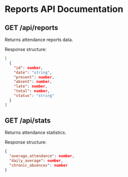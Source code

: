 # Reports API Documentation

## GET /api/reports
Returns attendance reports data.

Response structure:
```json
[
  {
    "id": number,
    "date": "string",
    "present": number,
    "absent": number,
    "late": number,
    "total": number,
    "status": "string"
  }
]
```

## GET /api/stats
Returns attendance statistics.

Response structure:
```json
{
  "average_attendance": number,
  "daily_average": number,
  "chronic_absences": number
}
```